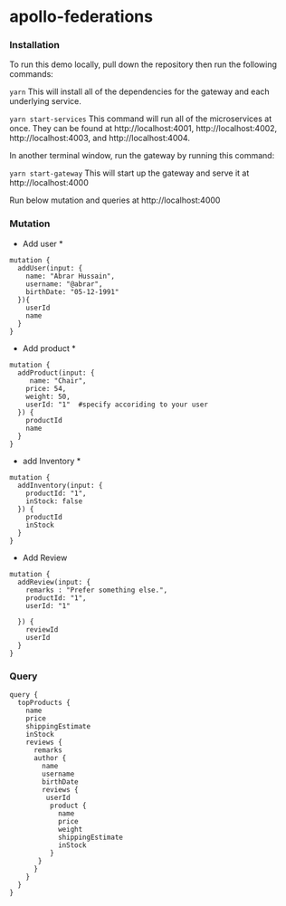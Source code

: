 # apollo-federations

### Installation

To run this demo locally, pull down the repository then run the following commands:

`yarn`
This will install all of the dependencies for the gateway and each underlying service.

`yarn start-services`
This command will run all of the microservices at once. They can be found at http://localhost:4001, http://localhost:4002, http://localhost:4003, and http://localhost:4004.

In another terminal window, run the gateway by running this command:

`yarn start-gateway`
This will start up the gateway and serve it at http://localhost:4000

Run below mutation and queries at http://localhost:4000

### Mutation

- Add user \*

```
mutation {
  addUser(input: {
    name: "Abrar Hussain",
    username: "@abrar",
    birthDate: "05-12-1991"
  }){
    userId
    name
  }
}
```

- Add product \*

```
mutation {
  addProduct(input: {
     name: "Chair",
    price: 54,
    weight: 50,
    userId: "1"  #specify accoriding to your user
  }) {
    productId
    name
  }
}
```

- add Inventory \*

```
mutation {
  addInventory(input: {
    productId: "1",
    inStock: false
  }) {
    productId
    inStock
  }
}
```

- Add Review

```
mutation {
  addReview(input: {
    remarks : "Prefer something else.",
    productId: "1",
    userId: "1"

  }) {
    reviewId
    userId
  }
}
```

### Query

```
query {
  topProducts {
    name
    price
    shippingEstimate
    inStock
    reviews {
      remarks
      author {
        name
        username
        birthDate
        reviews {
         userId
          product {
            name
            price
            weight
            shippingEstimate
            inStock
          }
       }
      }
    }
  }
}

```
